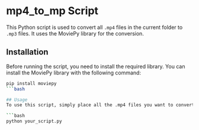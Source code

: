 # mp4_to_mp Script

This Python script is used to convert all `.mp4` files in the current folder to `.mp3` files. It uses the MoviePy library for the conversion.

## Installation

Before running the script, you need to install the required library. You can install the MoviePy library with the following command:

```bash
pip install moviepy
```bash

## Usage
To use this script, simply place all the .mp4 files you want to convert in the same directory. Then, run the following command:

```bash
python your_script.py

